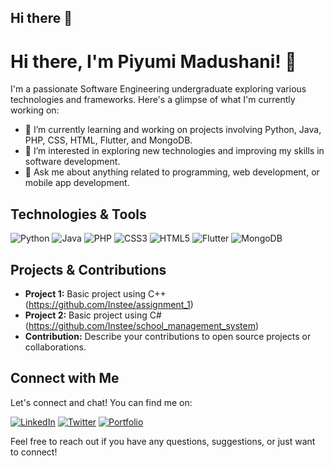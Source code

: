 ## Hi there 👋

# Hi there, I'm Piyumi Madushani! 👋

I'm a passionate Software Engineering undergraduate exploring various technologies and frameworks. Here's a glimpse of what I'm currently working on:

- 🔭 I’m currently learning and working on projects involving Python, Java, PHP, CSS, HTML, Flutter, and MongoDB.
- 🌱 I’m interested in exploring new technologies and improving my skills in software development.
- 💬 Ask me about anything related to programming, web development, or mobile app development.

## Technologies & Tools
![Python](https://img.shields.io/badge/-Python-3776AB?style=flat-square&logo=python&logoColor=white)
![Java](https://img.shields.io/badge/-Java-007396?style=flat-square&logo=java&logoColor=white)
![PHP](https://img.shields.io/badge/-PHP-777BB4?style=flat-square&logo=php&logoColor=white)
![CSS3](https://img.shields.io/badge/-CSS3-1572B6?style=flat-square&logo=css3&logoColor=white)
![HTML5](https://img.shields.io/badge/-HTML5-E34F26?style=flat-square&logo=html5&logoColor=white)
![Flutter](https://img.shields.io/badge/-Flutter-02569B?style=flat-square&logo=flutter&logoColor=white)
![MongoDB](https://img.shields.io/badge/-MongoDB-47A248?style=flat-square&logo=mongodb&logoColor=white)

## Projects & Contributions

- **Project 1:** Basic project using C++ (https://github.com/Instee/assignment_1)
- **Project 2:** Basic project using C# (https://github.com/Instee/school_management_system)
- **Contribution:** Describe your contributions to open source projects or collaborations.

## Connect with Me

Let's connect and chat! You can find me on:

[![LinkedIn](https://img.shields.io/badge/LinkedIn-Connect-blue)](https://www.linkedin.com/in/yourprofile/)
[![Twitter](https://img.shields.io/badge/Twitter-Follow-blue)](https://twitter.com/yourhandle/)
[![Portfolio](https://img.shields.io/badge/Portfolio-Visit-blue)](https://yourportfolio.com/)

Feel free to reach out if you have any questions, suggestions, or just want to connect!

<!-- Optional: Add images or GIFs to make your profile README more appealing -->



